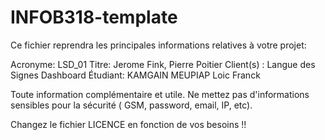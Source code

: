 # INFOB318-template

Ce fichier reprendra les principales informations relatives à votre projet:

Acronyme: LSD_01
Titre: Jerome Fink, Pierre Poitier
Client(s) : Langue des Signes Dashboard
Étudiant: KAMGAIN MEUPIAP Loic Franck

Toute information complémentaire et utile. Ne mettez pas d'informations sensibles pour la sécurité ( GSM, password, email, IP, etc).

Changez le fichier LICENCE en fonction de vos besoins !!
